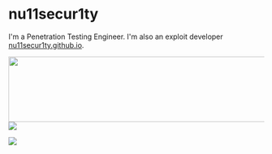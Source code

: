 # nu11secur1ty

I'm a Penetration Testing Engineer. I'm also an exploit developer [nu11secur1ty.github.io](https://nu11secur1ty.github.io).

<a href="https://www.nu11secur1ty.com/"><img src="https://github.com/nu11secur1ty/nu11secur1ty/blob/master/logo/logo300.png" width="519" height="129"/></a>
<img src="https://github-readme-stats-git-masterrstaa-rickstaa.vercel.app/api?username=nu11secur1ty&theme=dark"/>

<a href="https://github.com/nu11secur1ty/nu11secur1ty">
  <img align="center" src="https://github-readme-stats.vercel.app/api/top-langs/?username=nu11secur1ty&hide_title=false&exclude_repo=nu11secur1ty.github.io&langs_count=3&layout=default&hide_border=false&bg_color=1a1a1a&text_color=c9cacc&title_color=ffffff" />
</a>
